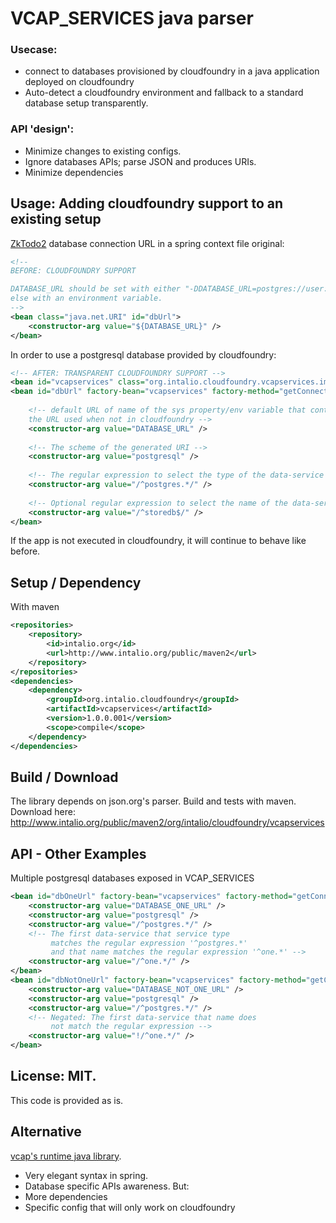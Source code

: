 VCAP_SERVICES java parser
=========================

### Usecase:

* connect to databases provisioned by cloudfoundry in a java application deployed on cloudfoundry
* Auto-detect a cloudfoundry environment and fallback to a standard database setup transparently.

### API 'design':

* Minimize changes to existing configs.
* Ignore databases APIs; parse JSON and produces URIs.
* Minimize dependencies

## Usage: Adding cloudfoundry support to an existing setup

[ZkTodo2](https://github.com/simbo1905/ZkToDo2) database connection URL in a
spring context file original:
```xml
<!--
BEFORE: CLOUDFOUNDRY SUPPORT

DATABASE_URL should be set with either "-DDATABASE_URL=postgres://user:password@hostname/dbname"
else with an environment variable. 
-->
<bean class="java.net.URI" id="dbUrl">
	<constructor-arg value="${DATABASE_URL}" />
</bean>
```

In order to use a postgresql database provided by cloudfoundry:
```xml
<!-- AFTER: TRANSPARENT CLOUDFOUNDRY SUPPORT -->
<bean id="vcapservices" class="org.intalio.cloudfoundry.vcapservices.impl.VCapServices"/>
<bean id="dbUrl" factory-bean="vcapservices" factory-method="getConnectionAsURI">
    
    <!-- default URL of name of the sys property/env variable that contains
    the URL used when not in cloudfoundry -->
	<constructor-arg value="DATABASE_URL" />
	
	<!-- The scheme of the generated URI -->
	<constructor-arg value="postgresql" />
	
	<!-- The regular expression to select the type of the data-service -->
	<constructor-arg value="/^postgres.*/" />
	
	<!-- Optional regular expression to select the name of the data-service -->
	<constructor-arg value="/^storedb$/" />
</bean>
```
If the app is not executed in cloudfoundry, it will continue to behave like before.

## Setup / Dependency

With maven
```xml
<repositories>
	<repository>
	    <id>intalio.org</id>
	    <url>http://www.intalio.org/public/maven2</url>
	</repository>
</repositories>
<dependencies>
	<dependency>
		<groupId>org.intalio.cloudfoundry</groupId>
		<artifactId>vcapservices</artifactId>
		<version>1.0.0.001</version>
		<scope>compile</scope>
	</dependency>
</dependencies>
```

## Build / Download

The library depends on json.org's parser.
Build and tests with maven.
Download here: http://www.intalio.org/public/maven2/org/intalio/cloudfoundry/vcapservices

## API - Other Examples
Multiple postgresql databases exposed in VCAP_SERVICES

```xml
<bean id="dbOneUrl" factory-bean="vcapservices" factory-method="getConnectionAsURI">
	<constructor-arg value="DATABASE_ONE_URL" />
	<constructor-arg value="postgresql" />
	<constructor-arg value="/^postgres.*/" />
    <!-- The first data-service that service type 
         matches the regular expression '^postgres.*'
         and that name matches the regular expression '^one.*' -->
	<constructor-arg value="/^one.*/" />
</bean>
<bean id="dbNotOneUrl" factory-bean="vcapservices" factory-method="getConnectionAsURI">
	<constructor-arg value="DATABASE_NOT_ONE_URL" />
	<constructor-arg value="postgresql" />
	<constructor-arg value="/^postgres.*/" />
	<!-- Negated: The first data-service that name does 
	     not match the regular expression -->
	<constructor-arg value="!/^one.*/" />
</bean>
```

## License: MIT.

This code is provided as is.

## Alternative

[vcap's runtime java library](https://github.com/cloudfoundry/vcap-java/tree/master/cloudfoundry-runtime).
* Very elegant syntax in spring.
* Database specific APIs awareness.
But:
* More dependencies
* Specific config that will only work on cloudfoundry
